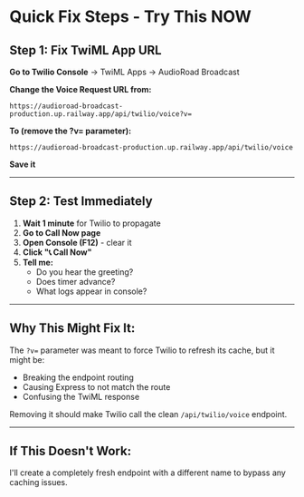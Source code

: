 # Quick Fix Steps - Try This NOW

## Step 1: Fix TwiML App URL

**Go to Twilio Console** → TwiML Apps → AudioRoad Broadcast

**Change the Voice Request URL from:**
```
https://audioroad-broadcast-production.up.railway.app/api/twilio/voice?v=
```

**To (remove the ?v= parameter):**
```
https://audioroad-broadcast-production.up.railway.app/api/twilio/voice
```

**Save it**

---

## Step 2: Test Immediately

1. **Wait 1 minute** for Twilio to propagate
2. **Go to Call Now page**
3. **Open Console (F12)** - clear it
4. **Click "📞 Call Now"**
5. **Tell me:**
   - Do you hear the greeting?
   - Does timer advance?
   - What logs appear in console?

---

## Why This Might Fix It:

The `?v=` parameter was meant to force Twilio to refresh its cache, but it might be:
- Breaking the endpoint routing
- Causing Express to not match the route
- Confusing the TwiML response

Removing it should make Twilio call the clean `/api/twilio/voice` endpoint.

---

## If This Doesn't Work:

I'll create a completely fresh endpoint with a different name to bypass any caching issues.

